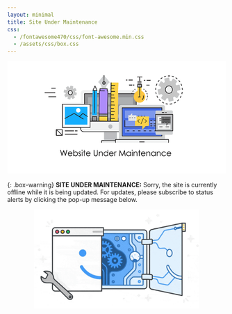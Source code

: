 ```yaml
---
layout: minimal
title: Site Under Maintenance
css: 
  - /fontawesome470/css/font-awesome.min.css
  - /assets/css/box.css
---
```


<!--- 
{: .box-note}
<i class="fa fa-commenting icon-blue" aria-hidden="true"></i> **NOTE:** This should be rendered as a note
{: .box-error}
<i class="fas fa-exclamation-triangle" aria-hidden="true"></i> **ERROR:** This should be highlighted as error!
{: .box-success}
<i class="fas fa-check-circle" aria-hidden="true"></i> **SUCCESS:** This should be success box!
--->
<p style="text-align: center;"><img src="/assets/img/gifs/maint.gif" alt="" width="518" height="259" /></p>  

{: .box-warning}
<i class="fa fa-bolt icon-yellow" aria-hidden="true"></i> **SITE UNDER MAINTENANCE:** Sorry, the site is currently offline while it is being updated. For updates, please subscribe to status alerts by clicking the pop-up message below.   

<p style="text-align: center;"><img src="/assets/img/gifs/cogs.gif" alt="" width="380" height="228" /></p>


<script src="https://wtf6p02lxp1q.statuspage.io/embed/script.js"></script>
